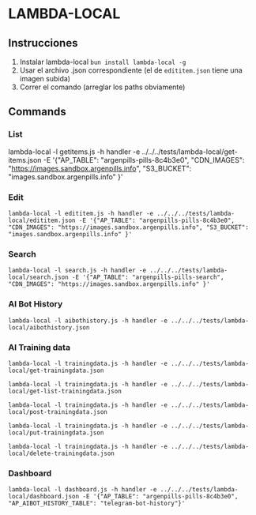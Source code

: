 # LAMBDA-LOCAL

## Instrucciones

1. Instalar lambda-local `bun install lambda-local -g`
2. Usar el archivo .json correspondiente (el de `edititem.json` tiene una imagen subida)
3. Correr el comando (arreglar los paths obviamente)


## Commands
### List
lambda-local -l getitems.js -h handler -e ../../../tests/lambda-local/get-items.json -E '{"AP_TABLE": "argenpills-pills-8c4b3e0", "CDN_IMAGES": "https://images.sandbox.argenpills.info", "S3_BUCKET": "images.sandbox.argenpills.info" }'

### Edit
```
lambda-local -l edititem.js -h handler -e ../../../tests/lambda-local/edititem.json -E '{"AP_TABLE": "argenpills-pills-8c4b3e0", "CDN_IMAGES": "https://images.sandbox.argenpills.info", "S3_BUCKET": "images.sandbox.argenpills.info" }'
```

### Search
```
lambda-local -l search.js -h handler -e ../../../tests/lambda-local/search.json -E '{"AP_TABLE": "argenpills-pills-search", "CDN_IMAGES": "https://images.sandbox.argenpills.info" }'
```

### AI Bot History
```
lambda-local -l aibothistory.js -h handler -e ../../../tests/lambda-local/aibothistory.json
```

### AI Training data
```
lambda-local -l trainingdata.js -h handler -e ../../../tests/lambda-local/get-trainingdata.json

lambda-local -l trainingdata.js -h handler -e ../../../tests/lambda-local/get-list-trainingdata.json

lambda-local -l trainingdata.js -h handler -e ../../../tests/lambda-local/post-trainingdata.json

lambda-local -l trainingdata.js -h handler -e ../../../tests/lambda-local/put-trainingdata.json

lambda-local -l trainingdata.js -h handler -e ../../../tests/lambda-local/delete-trainingdata.json
```

### Dashboard
```
lambda-local -l dashboard.js -h handler -e ../../../tests/lambda-local/dashboard.json -E '{"AP_TABLE": "argenpills-pills-8c4b3e0", "AP_AIBOT_HISTORY_TABLE": "telegram-bot-history"}'
```
